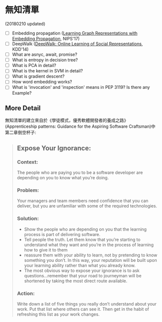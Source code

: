 # 無知清單
(20180210 updated)
- [ ] Embedding propagation ([Learning Graph Representations with Embedding Propagation](https://arxiv.org/abs/1710.03059), NIPS'17)
- [ ] DeepWalk ([DeepWalk: Online Learning of Social Representations](http://dl.acm.org/citation.cfm?id=2623732), KDD'14)
- [ ] What are asnyc, await, promise?
- [ ] What is entropy in decision tree?
- [ ] What is PCA in detail?
- [ ] What is the kernel in SVM in detail?
- [ ] What is gradient descent?
- [ ] How word embedding works?
- [ ] What is 'invocation' and 'inspection' means in PEP 3119? Is there any Example?

## More Detail
無知清單的建立來自於《學徒模式，優秀軟體開發者的養成之路》(Apprenticeship patterns: Guidance for the Aspiring Software Craftsman)中第二章倒空杯子:
> ## Expose Your Ignorance:
> ### Context:
> The people who are paying you to be a software developer are depending on you to know what you’re doing.
> ### Problem:
> Your managers and team members need confidence that you can deliver, but you are unfamiliar with some of the required technologies.
> ### Solution:
> - Show the people who are depending on you that the learning process is part of delivering software.
> - Tell people the truth. Let them know that you’re starting to understand what they want and you’re in the process of learning how to give it to them
> -  reassure them with your ability to learn, not by pretending to know something you don’t. In this way, your reputation will be built upon your learning ability rather than what you already know.
> - The most obvious way to expose your ignorance is to ask questions...remember that your road to journeyman will be shortened by taking the most direct route available.
> ### Action:
> Write down a list of five things you really don’t understand about your work. Put that list where others can see it. Then get in the habit of refreshing this list as your work changes.
